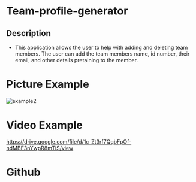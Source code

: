 # Team-profile-generator

## Description
- This application allows the user to help with adding and deleting team members. The user can add the team members name, id number, their email, and other details pretaining to the member.



# Picture Example
![example2](https://user-images.githubusercontent.com/51279438/130158028-b5fbd511-6cd1-4f53-b8c0-e4ca04c7c570.png)

# Video Example
https://drive.google.com/file/d/1c_Zt3rf7QqbFpOf-ndMBF3nYwpR8mTiS/view
# Github
